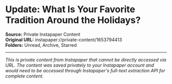 # Update: What Is Your Favorite Tradition Around the Holidays?

**Source:** Private Instapaper Content  
**Original URL:** instapaper://private-content/1653794413  
**Folders:** Unread, Archive, Starred  

---

*This is private content from Instapaper that cannot be directly accessed via URL. The content was saved privately to your Instapaper account and would need to be accessed through Instapaper's full-text extraction API for complete content.*